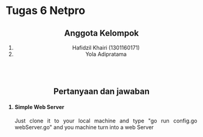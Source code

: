 <h1>Tugas 6 Netpro</h1>

<center>
<h2>Anggota Kelompok</h2>
<ol>
    <li>Hafidzil Khairi (1301160171)</li>
    <li>Yola Adipratama</li>
</ol>
<br/>
<br/>
<h2>Pertanyaan dan jawaban</h2>
</center>

<ol>

<h4><li>Simple Web Server</li></h4>
<p align="justify">
Just clone it to your local machine and type "go run config.go webServer.go" and you machine turn into a web Server
<p>

</ol>